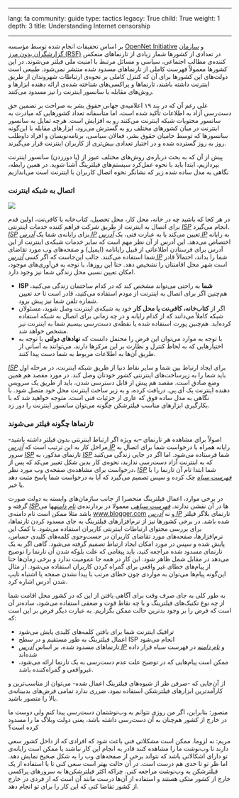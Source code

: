 

---

lang: fa
community: guide
type: tactics
legacy: True
child: True
weight: 1
depth: 3
title: Understanding Internet censorship

---

بر اساس تحقیقات انجام شده توسط مؤسسه [OpenNet Initiative](http://opennet.net/) و [سازمان گزارشگران بدون مرز (RSF)](http://www.rsf.org/) در تعدادی از کشورها شمار زیادی از تارنماهای منعکس کننده‌ی مطالب اجتماعی، سیاسی و مسائل مرتبط با امنیت ملی فیلتر می‌شوند. در این کشورها معمولاً فهرست کاملی از تارنماهای مسدود شده منتشر نمی‌شود. طبیعی است دولت‌های این کشورها برای آن که کنترل کاملی بر نحوه‌ی ارتباطات شهروندان از طریق اینترنت داشته باشند، تارنماها و پراکسی‌های شناخته شده‌ی ارائه دهنده ابزارها و روش‌های مقابله با سانسور اینترنت را نیز مسدود می‌کنند.

علی رغم آن که در بند ۱۹ اعلامیه‌ی جهانی حقوق بشر به صراحت بر تضمین حق دست‌رسی آزاد به اطلاعات تأکید شده است، اما متأسفانه تعداد کشورهایی که مبادرت به سانسور محتویات شبکه اینترنت می‌کنند رو به افزایش است. هرچه تمایل به سانسور اینترنت در میان کشورهای مختلف رو به گسترش می‌رود، ابزارهای مقابله با این‌گونه سانسورها که توسط حامیان حقوق بشر، فعالان سیاسی، برنامه‌نویسان و افراد داوطلب روز به روز گسترده شده و در اختیار تعدادی بیش‌تری از کاربران اینترنت قرار می‌گیرند. 

پیش از آن که به بحث درباره‌ی روش‌های مختلف عبور از (یا دورزدن) سانسور اینترنت بپردازیم، ابتدا باید با نحوه عمل‌کرد سیستم‌های فیلترینگ آشنا شوید. در همین رابطه، نگاهی به مدل ساده شده زیر که نشانگر نحوه اتصال کاربران با اینترنت است می‌اندازیم



### اتصال به شبکه اینترنت ###

![](/sites/securitybkp.ngoinabox.org/security/files/img/1-en.png)

در هر کجا که باشید چه در خانه، محل کار، محل تحصیل، کتاب‌خانه یا کافی‌نت، اولین قدم برای اتصال به اینترنت از طریق شرکت فراهم کننده خدمات اینترنتی [*ISP*](/fa/glossary#ISP) انجام می‌گیرد. [*ISP*](/fa/glossary#ISP) برای رایانه‌ی شما یک [*آدرس IP*](/fa/glossary#IP_address) تعیین می‌کند یا به عبارت فنی، یک [*آدرس IP*](/fa/glossary#IP_address) به رایانه اختصاص می‌دهد. این آدرس از آن نظر مهم است که سایر خدمات شبکه‌ی اینترنت از این آدرس برای فرستادن اطلاعاتی از قبیل رایانامه (ایمیل) و صفحه‌های وب مورد تقاضای شما استفاده می‌کنند. جالب این‌جاست که اگر کسی [*آدرس IP*](/fa/glossary#IP_address) شما را بداند، احتمالاً قادر است شهر محل اقامتتان را تشخیص دهد. حتا این روزها، با توجه به فن‌آوری‌های موجود، امکان تعیین نسبی محل زندگی شما نیز وجود دارد.

- **ISP شما** به راحتی می‌تواند مشخص کند که در کدام ساختمان زندگی می‌کنید، هم‌چنین اگر برای اتصال به اینترنت از مودم استفاده می‌کنید، قادر است تا حد تعیین شماره تلفن شما نیز پیش برود.
- اگر از **کتاب‌خانه، کافی‌نت یا محل کار** خود به شبکه‌ی اینترنت وصل شوید، مسئولان شبکه کاملاً می‌دانند که از کدام رایانه و در چه زمانی برای اتصال به شبکه استفاده کرده‌اید. هم‌چنین پورت استفاده شده یا نقطه‌ی دست‌رسی بیسیم شما به اینترنت نیز مشخص خواهد شد.
- با توجه به موارد می‌توان این فرض را محتمل دانست که **نهادهای دولتی** با توجه به اختیارهایی که به لحاظ کنترل و نظارت بر این مرکزها دارند، می‌توانند به آسانی از طریق آن‌ها به اطلاعات مربوط به شما دست پیدا کنند.

[*ISP*](/fa/glossary#ISP) برای ایجاد ارتباط بین شما و سایر نقاط دنیا از ظریق شبکه اینترنت، در مرحله اول باید شما را به زیرساخت‌های اینترنتی کشور خودتان وصل کند. در مورد مقصد هم همین وضع صادق است. مقصد هم پیش از قابل دسترسی شدن، باید از طریق یک سرویس دهنده اینترنت یک آی.پی. دریافت کرده، و به زیر ساخت اینترنت محل خود متصل شود. با نگاهی به مدل ساده فوق که عاری از جزئیات فنی است، متوجه خواهید شد که با بکارگیری ابزارهای مناسب فیلترشکن چگونه می‌توان سانسور اینترنت را دور زد.


### تارنماها چگونه فیلتر می‌شوند ###

اصولاً برای مشاهده هر تارنمای –به ویژه اگر ارتباط اینترنتی بدون فیلتر داشته باشید- مراحل کار به این ترتیب است که [*آدرس IP*](/fa/glossary#IP_address) رایانه همراه با درخواست شما برای اتصال به سرور [*ISP*](/fa/glossary#ISP) تارنمای مذکور، به [*ISP*](/fa/glossary#ISP) شما فرستاده می‌شود. اما اگر در جایی زندگی می‌کنید که به اینترنت آزاد دست‌رسی ندارید، نحوه‌ی کار بدین شکل تغییر می‌کد که پس از درخواست برای مشاهده‌ی صفحه‌ی وب مورد نظر، [*ISP*](/fa/glossary#ISP) شما ابتدا نام آن تارنما را با [*فهرست سیاه*](/fa/glossary#Blacklist) چک کرده و سپس تصمیم می‌گیرد که آیا به درخواست شما پاسخ مثبت دهد یا خیر. 

در برخی موارد، اعمال فیلترینگ منحصرا از جانب سازمان‌های وابسته به دولت صورت گرفته و [*ISP*](/fa/glossary#ISP)ها در آن نقشی ندارند. [*فهرست سیاهی*](/fa/glossary#Blacklist) معمولا در بردارنده‌ی [*نام دامنه*](/fa/glossary#Domain_names)ها می باشد مثلا ممکن است نام دامنه‌ی www.blogger.com و نه [*آدرس IP*](/fa/glossary#IP_address) تارنمای بلاگر فیلتر شده باشد.  در برخی کشورها نیز از نرم‌افزارهای فیلترینگ به جای مسدود کردن تارنماها، برای بررسی محتوای ارتباطات اینترنتی کاربران استفاده می‌شود. با کمک این نرم‌افزارها، صفحه‌های مورد تقاضای کاربران در جست‌وجوی کلمه‌های کلیدی حساس، پایش شده و سپس در مورد امکان ایجاد ارتباط تصمیم گرفته می‌شود. گاهی اگر به یک تارنمای مسدود شده مراجعه کنید، باید پیغامی که علت بلوکه شدن آن تارنما را توصیح می‌دهد در مقابل شمل ظاهر شود. این کار در همه جا عمومیت ندارد و برخی زمان‌ها حتا از پیام‌های خطای غیر واقعی برای گمراه کردن کاربران استفاده می‌شود. از مثال این‌گونه پیام‌ها می‌توان به مواردی چون خطای مرتب با پیدا نشدن صفحه یا اشتباه تایپ شدن آدرس اشاره کرد. 

به طور کلی به جای صرف وقت برای آگاهی یافتن از این که در کشور محل اقامت شما از چه نوع تکنیک‌های فیلترینگ و با چه نقاط قوت و ضعفی استفاده می‌شود، ساده‌تر آن است که فرض را بر وجود بدترین حالت ممکن بگزاریم. به عبارت دیگر فرض بر این است که:

- ترافیک اینترنت شما برای یافتن کلمه‌های کلیدی پایش می‌شود
- اعمال فیلترینگ به طور مستقیم و در سطح ISP انجام می‌شود
- تارنماهای مسدود شده، بر اساس [*آدرس IP*](/fa/glossary#IP_address) و [*نام دامنه*](/fa/glossary#Domain_names) در فهرست سیاه قرار داده شده‌اند
- ممکن است پیام‌هایی که در توضیح علت عدم دست‌رسی به یک تارنما ارائه می‌شود، غیرواقعی و گمراه‌کننده باشد.

از آن‌جایی که -صرفن ظر از شیوه‌های فیلترینگ اعمال شده- می‌توان از مناسب‌ترین و کارآمدترین ابزارهای فیلترشکن استفاده نمود، ضرری ندارد تمامی فرض‌های بدبینانه‌ی بالا را متصور باشید.


	
<div class="background" markdown="1">
منصور: بنابراین، اگر من روزی نتوانم به وب‌نوشتمان دست‌رسی پیدا کنم ولی دوست ما در خارج از کشور هم‌چنان به آن دست‌رسی داشته باشد، یعنی دولت وبلاگ ما را مسدود کرده است؟

مریم: نه لزوما. ممکن است مشکلاتی فنی باعث شود که افرادی که از داخل کشور سعی دارند تا وب‌نوشت ما را مشاهده کنند قادر به انجام این کار نباشند یا ممکن است رایانه‌ی تو دارای اشکالاتی باشد که نتواند برخی از صفحه‌های وب را به شکل صحیح نمایش دهد. اما ظر تو تا حدی هم درست است. در آن حالت بهتر است سعی کنی تا با استفاده از یک فیلترشکن به وب‌نوشت مراجعه کنی. چراکه اکثر فیلترشکن‌ها به سرورهای پراکسی خارج از کشور متکی هستند و استفاده از آن‌ها درست مانند آن است که از فردی در خارج از کشور تقاضا کنی که این کار را برای تو انجام دهد.
</div>


